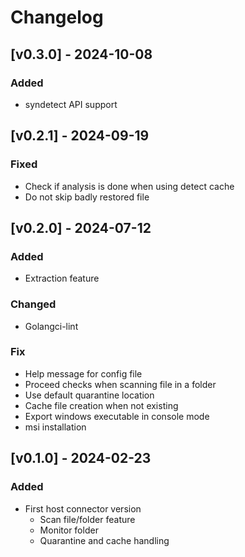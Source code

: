 # Changelog

## [v0.3.0] - 2024-10-08

### Added

- syndetect API support

## [v0.2.1] - 2024-09-19

### Fixed

- Check if analysis is done when using detect cache
- Do not skip badly restored file

## [v0.2.0] - 2024-07-12

### Added

- Extraction feature

### Changed

- Golangci-lint

### Fix

- Help message for config file
- Proceed checks when scanning file in a folder
- Use default quarantine location
- Cache file creation when not existing
- Export windows executable in console mode
- msi installation

## [v0.1.0] - 2024-02-23

### Added

- First host connector version
    - Scan file/folder feature
    - Monitor folder
    - Quarantine and cache handling
